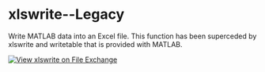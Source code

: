 # xlswrite--Legacy
Write MATLAB data into an Excel file. This function has been superceded by xlswrite and writetable that is provided with MATLAB.

[![View xlswrite on File Exchange](https://www.mathworks.com/matlabcentral/images/matlab-file-exchange.svg)](https://www.mathworks.com/matlabcentral/fileexchange/2855-xlswrite)
